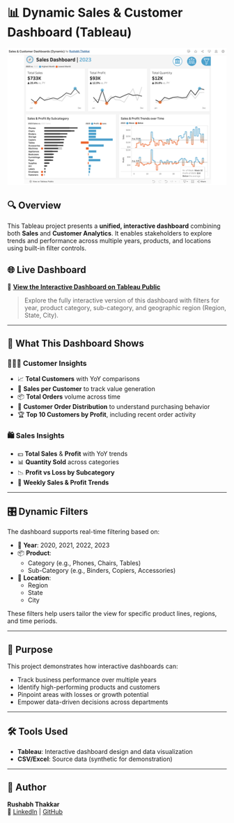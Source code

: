 # 📊 Dynamic Sales & Customer Dashboard (Tableau)

![Dashboard Preview](full_dashboard_2023.png)

## 🔍 Overview
This Tableau project presents a **unified, interactive dashboard** combining both **Sales** and **Customer Analytics**. It enables stakeholders to explore trends and performance across multiple years, products, and locations using built-in filter controls.

## 🌐 Live Dashboard

🔗 [**View the Interactive Dashboard on Tableau Public**](https://public.tableau.com/app/profile/rushabh.thakkar4310/viz/SalesCustomerDashboardsDynamic_17477185462510/CustomerDashboard)

> Explore the fully interactive version of this dashboard with filters for year, product category, sub-category, and geographic region (Region, State, City).

---

## 🧠 What This Dashboard Shows

### 🧑‍🤝‍🧑 Customer Insights
- 📈 **Total Customers** with YoY comparisons
- 💸 **Sales per Customer** to track value generation
- 📦 **Total Orders** volume across time
- 🧱 **Customer Order Distribution** to understand purchasing behavior
- 🏆 **Top 10 Customers by Profit**, including recent order activity

### 🛍️ Sales Insights
- 💵 **Total Sales** & **Profit** with YoY trends
- 📊 **Quantity Sold** across categories
- 📉 **Profit vs Loss by Subcategory**
- 📆 **Weekly Sales & Profit Trends**

---

## 🎛️ Dynamic Filters
The dashboard supports real-time filtering based on:

- 📅 **Year**: 2020, 2021, 2022, 2023
- 📦 **Product**:
  - Category (e.g., Phones, Chairs, Tables)
  - Sub-Category (e.g., Binders, Copiers, Accessories)
- 📍 **Location**:
  - Region
  - State
  - City

These filters help users tailor the view for specific product lines, regions, and time periods.

---

## 🎯 Purpose
This project demonstrates how interactive dashboards can:
- Track business performance over multiple years
- Identify high-performing products and customers
- Pinpoint areas with losses or growth potential
- Empower data-driven decisions across departments

---

## 🛠️ Tools Used
- **Tableau**: Interactive dashboard design and data visualization
- **CSV/Excel**: Source data (synthetic for demonstration)

---

## 👤 Author

**Rushabh Thakkar**  
🔗 [LinkedIn](https://www.linkedin.com/in/rushabhthakkar) | [GitHub](https://github.com/rushabh1605)
